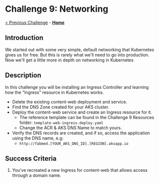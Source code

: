 # Challenge 9: Networking

[< Previous Challenge](./08-storage.md) - **[Home](../README.md)** 

## Introduction

We started out with some very simple, default networking that Kubernetes gives us for free. But this is rarely what we'll need to go into production. Now we'll get a little more in depth on networking in Kubernetes

## Description

In this challenge you will be installing an Ingress Controller and learning how the "Ingress" resource in Kubernetes works. 

- Delete the existing content-web deployment and service.
- Find the DNS Zone created for your AKS cluster.
- Deploy the content-web service and create an Ingress resource for it. 
	- The reference template can be found in the Challenge 9 Resources folder: `template-web-ingress-deploy.yaml`
	- Change the ACR & AKS DNS Name to match yours.
- Verify the DNS records are created, and if so, access the application using the DNS name, e.g: 
    - `http://fabmed.[YOUR_AKS_DNS_ID].[REGION].aksapp.io`

## Success Criteria

1. You've recreated a new Ingress for content-web that allows access through a domain name.
